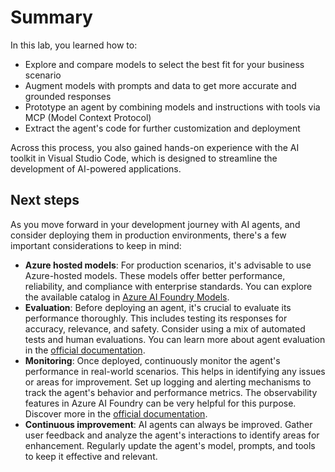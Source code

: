 # Summary

In this lab, you learned how to:

- Explore and compare models to select the best fit for your business scenario
- Augment models with prompts and data to get more accurate and grounded responses
- Prototype an agent by combining models and instructions with tools via MCP (Model Context Protocol)
- Extract the agent's code for further customization and deployment

Across this process, you also gained hands-on experience with the AI toolkit in Visual Studio Code, which is designed to streamline the development of AI-powered applications.

## Next steps

As you move forward in your development journey with AI agents, and consider deploying them in production environments, there's a few important considerations to keep in mind:

- **Azure hosted models**: For production scenarios, it's advisable to use Azure-hosted models. These models offer better performance, reliability, and compliance with enterprise standards. You can explore the available catalog in [Azure AI Foundry Models](https://ai.azure.com/catalog).
- **Evaluation**: Before deploying an agent, it's crucial to evaluate its performance thoroughly. This includes testing its responses for accuracy, relevance, and safety. Consider using a mix of automated tests and human evaluations. You can learn more about agent evaluation in the [official documentation](https://code.visualstudio.com/docs/intelligentapps/evaluation).
- **Monitoring**: Once deployed, continuously monitor the agent's performance in real-world scenarios. This helps in identifying any issues or areas for improvement. Set up logging and alerting mechanisms to track the agent's behavior and performance metrics. The observability features in Azure AI Foundry can be very helpful for this purpose. Discover more in the [official documentation](https://learn.microsoft.com/azure/ai-foundry/how-to/monitor-applications).
- **Continuous improvement**: AI agents can always be improved. Gather user feedback and analyze the agent's interactions to identify areas for enhancement. Regularly update the agent's model, prompts, and tools to keep it effective and relevant.
